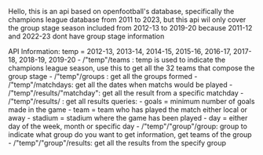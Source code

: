 Hello, this is an api based on openfootball's database, specifically the champions league database from 2011 to 2023, but this api wil only cover the group stage season included from 2012-13 to 2019-20 because 2011-12 and 2022-23 dont have group stage information

API Information:
    temp = 2012-13, 2013-14, 2014-15, 2015-16, 2016-17, 2017-18, 2018-19, 2019-20
    - /"temp"/teams : temp is used to indicate the champions league season, use this to get all the 32 teams that compose the group stage
    - /"temp"/groups : get all the groups formed
    - /"temp"/matchdays: get all the dates when matchs would be played
    - /"temp"/results/"matchday": get all the result from a specific matchday
    - /"temp"/results/ : get all results
        queries:
         - goals = minimum number of goals made in the game
         - team = team who has played the match either local or away
         - stadium = stadium where the game has been played
         - day = either day of the week, month or specific day
    - /"temp"/"group"/group: group to indicate what group do you want to get information, get teams of the group
    - /"temp"/"group"/results: get all the results from the specify group